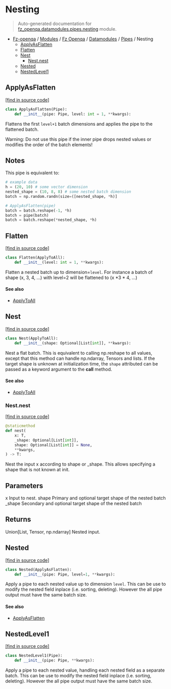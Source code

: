 # Nesting

> Auto-generated documentation for [fz_openqa.datamodules.pipes.nesting](blob/master/fz_openqa/datamodules/pipes/nesting.py) module.

- [Fz-openqa](../../../README.md#fz-openqa-index) / [Modules](../../../MODULES.md#fz-openqa-modules) / [Fz Openqa](../../index.md#fz-openqa) / [Datamodules](../index.md#datamodules) / [Pipes](index.md#pipes) / Nesting
    - [ApplyAsFlatten](#applyasflatten)
    - [Flatten](#flatten)
    - [Nest](#nest)
        - [Nest.nest](#nestnest)
    - [Nested](#nested)
    - [NestedLevel1](#nestedlevel1)

## ApplyAsFlatten

[[find in source code]](blob/master/fz_openqa/datamodules/pipes/nesting.py#L103)

```python
class ApplyAsFlatten(Pipe):
    def __init__(pipe: Pipe, level: int = 1, **kwargs):
```

Flattens the first `level+1` batch dimensions and
applies the pipe to the flattened batch.

Warning: Do not use this pipe if the inner pipe drops nested values
or modifies the order of the batch elements!

Notes
-------
This pipe is equivalent to:

```python
# example data
h = (20, 10) # some vector dimension
nested_shape = (10, 8, 8) # some nested batch dimension
batch = np.random.randn(size=([nested_shape, *h)]

# ApplyAsFlatten(pipe)
batch = batch.reshape(-1, *h)
batch = pipe(batch)
batch = batch.reshape(*nested_shape, *h)
```

## Flatten

[[find in source code]](blob/master/fz_openqa/datamodules/pipes/nesting.py#L24)

```python
class Flatten(ApplyToAll):
    def __init__(level: int = 1, **kwargs):
```

Flatten a nested batch up to dimension=`level`.
For instance a batch of shape (x, 3, 4, ...) with level=2 will be flattened to (x *3 * 4, ...)

#### See also

- [ApplyToAll](basic.md#applytoall)

## Nest

[[find in source code]](blob/master/fz_openqa/datamodules/pipes/nesting.py#L46)

```python
class Nest(ApplyToAll):
    def __init__(shape: Optional[List[int]], **kwargs):
```

Nest a flat batch. This is equivalent to calling np.reshape to all values,
except that this method can handle np.ndarray, Tensors and lists.
If the target shape is unknown at initialization time, the `shape` attributed
can be passed as a keyword argument to the __call__ method.

#### See also

- [ApplyToAll](basic.md#applytoall)

### Nest.nest

[[find in source code]](blob/master/fz_openqa/datamodules/pipes/nesting.py#L66)

```python
@staticmethod
def nest(
    x: T,
    _shape: Optional[List[int]],
    shape: Optional[List[int]] = None,
    **kwargs,
) -> T:
```

Nest the input x according to shape or _shape.
This allows specifying a shape that is not known at init.

Parameters
----------
x
    Input to nest.
shape
    Primary and optional target shape of the nested batch
_shape
    Secondary and optional target shape of the nested batch

Returns
-------
Union[List, Tensor, np.ndarray]
    Nested input.

## Nested

[[find in source code]](blob/master/fz_openqa/datamodules/pipes/nesting.py#L201)

```python
class Nested(ApplyAsFlatten):
    def __init__(pipe: Pipe, level=1, **kwargs):
```

Apply a pipe to each nested value up to dimension `level`.
This can be use to modify the nested field inplace  (i.e. sorting, deleting).
However the all pipe output must have the same batch size.

#### See also

- [ApplyAsFlatten](#applyasflatten)

## NestedLevel1

[[find in source code]](blob/master/fz_openqa/datamodules/pipes/nesting.py#L166)

```python
class NestedLevel1(Pipe):
    def __init__(pipe: Pipe, **kwargs):
```

Apply a pipe to each nested value, handling each nested field as a separate batch.
This can be use to modify the nested field inplace  (i.e. sorting, deleting).
However the all pipe output must have the same batch size.
